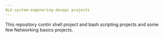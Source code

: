 ```yaml
---
ALX-system-engenering-devops projects
---
```

This repository contin shell project and bash scripting projects and some few Networking basics projects.
